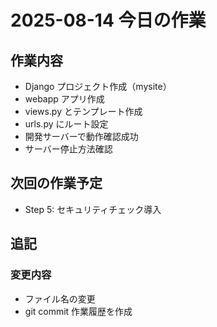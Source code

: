 # 2025-08-14 今日の作業

## 作業内容
- Django プロジェクト作成（mysite）
- webapp アプリ作成
- views.py とテンプレート作成
- urls.py にルート設定
- 開発サーバーで動作確認成功
- サーバー停止方法確認

## 次回の作業予定
- Step 5: セキュリティチェック導入

## 追記

### 変更内容
- ファイル名の変更
- git commit 作業履歴を作成


